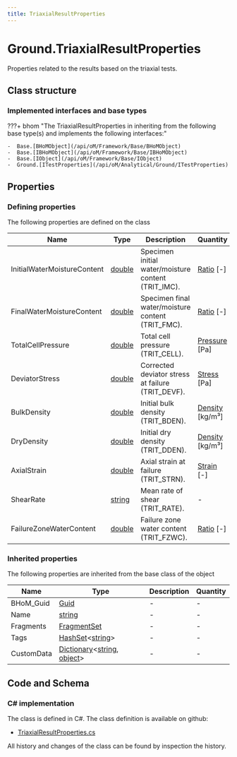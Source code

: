```yaml
---
title: TriaxialResultProperties
---
```


# Ground.TriaxialResultProperties

Properties related to the results based on the triaxial tests.

## Class structure

### Implemented interfaces and base types

???+ bhom "The TriaxialResultProperties in inheriting from the following base type(s) and implements the following interfaces:"

    -  Base.[BHoMObject](/api/oM/Framework/Base/BHoMObject)
    -  Base.[IBHoMObject](/api/oM/Framework/Base/IBHoMObject)
    -  Base.[IObject](/api/oM/Framework/Base/IObject)
    -  Ground.[ITestProperties](/api/oM/Analytical/Ground/ITestProperties)


## Properties



### Defining properties

The following properties are defined on the class

| Name             | Type             | Description      | Quantity         |
|------------------|------------------|------------------|------------------|
| InitialWaterMoistureContent | [double](https://learn.microsoft.com/en-us/dotnet/api/System.Double?view=netstandard-2.0) | Specimen initial water/moisture content (TRIT_IMC). | [Ratio](/api/oM/Dimensional/Quantities/Attributes/Ratio) [-] |
| FinalWaterMoistureContent | [double](https://learn.microsoft.com/en-us/dotnet/api/System.Double?view=netstandard-2.0) | Specimen final water/moisture content (TRIT_FMC). | [Ratio](/api/oM/Dimensional/Quantities/Attributes/Ratio) [-] |
| TotalCellPressure | [double](https://learn.microsoft.com/en-us/dotnet/api/System.Double?view=netstandard-2.0) | Total cell pressure (TRIT_CELL). | [Pressure](/api/oM/Dimensional/Quantities/Attributes/Pressure) [Pa] |
| DeviatorStress | [double](https://learn.microsoft.com/en-us/dotnet/api/System.Double?view=netstandard-2.0) | Corrected deviator stress at failure (TRIT_DEVF). | [Stress](/api/oM/Dimensional/Quantities/Attributes/Stress) [Pa] |
| BulkDensity | [double](https://learn.microsoft.com/en-us/dotnet/api/System.Double?view=netstandard-2.0) | Initial bulk density (TRIT_BDEN). | [Density](/api/oM/Dimensional/Quantities/Attributes/Density) [kg/m³] |
| DryDensity | [double](https://learn.microsoft.com/en-us/dotnet/api/System.Double?view=netstandard-2.0) | Initial dry density (TRIT_DDEN). | [Density](/api/oM/Dimensional/Quantities/Attributes/Density) [kg/m³] |
| AxialStrain | [double](https://learn.microsoft.com/en-us/dotnet/api/System.Double?view=netstandard-2.0) | Axial strain at failure (TRIT_STRN). | [Strain](/api/oM/Dimensional/Quantities/Attributes/Strain) [-] |
| ShearRate | [string](https://learn.microsoft.com/en-us/dotnet/api/System.String?view=netstandard-2.0) | Mean rate of shear (TRIT_RATE). | - |
| FailureZoneWaterContent | [double](https://learn.microsoft.com/en-us/dotnet/api/System.Double?view=netstandard-2.0) | Failure zone water content (TRIT_FZWC). | [Ratio](/api/oM/Dimensional/Quantities/Attributes/Ratio) [-] |


### Inherited properties
The following properties are inherited from the base class of the object

| Name             | Type             | Description      | Quantity         |
|------------------|------------------|------------------|------------------|
| BHoM_Guid | [Guid](https://learn.microsoft.com/en-us/dotnet/api/System.Guid?view=netstandard-2.0) | - | - |
| Name | [string](https://learn.microsoft.com/en-us/dotnet/api/System.String?view=netstandard-2.0) | - | - |
| Fragments | [FragmentSet](/api/oM/Framework/Base/FragmentSet) | - | - |
| Tags | [HashSet](https://learn.microsoft.com/en-us/dotnet/api/System.Collections.Generic.HashSet-1?view=netstandard-2.0)&lt;[string](https://learn.microsoft.com/en-us/dotnet/api/System.String?view=netstandard-2.0)&gt; | - | - |
| CustomData | [Dictionary](https://learn.microsoft.com/en-us/dotnet/api/System.Collections.Generic.Dictionary-2?view=netstandard-2.0)&lt;[string](https://learn.microsoft.com/en-us/dotnet/api/System.String?view=netstandard-2.0), [object](https://learn.microsoft.com/en-us/dotnet/api/System.Object?view=netstandard-2.0)&gt; | - | - |


## Code and Schema

### C# implementation

The class is defined in C#. The class definition is available on github:

- [TriaxialResultProperties.cs](https://github.com/BHoM/BHoM/blob/develop/Ground_oM/ITestProperties/TriaxialResultProperties.cs)

All history and changes of the class can be found by inspection the history.
